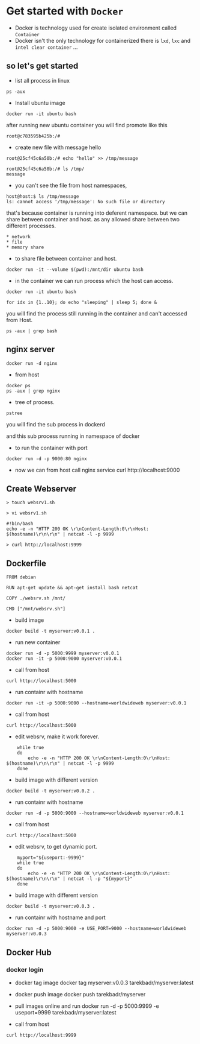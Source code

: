 # Get started with `Docker`

- Docker is technology used for create isolated environment called `Container`
- Docker  isn't the only technology for containerized there is `lxd`, `lxc` and `intel clear container` ... 


## so let's get started

* list all process in linux
```
ps -aux
```

* Install ubuntu image 
```
docker run -it ubuntu bash 
```
after running new ubuntu container 
you will find promote like this 
```
root@c783595b425b:/#
```
* create new file with message hello
```
root@25cf45c6a50b:/# echo "hello" >> /tmp/message

root@25cf45c6a50b:/# ls /tmp/
message

```

* you can't see the file from host namespaces, 
```
host@host:$ ls /tmp/message
ls: cannot access '/tmp/message': No such file or directory
```

that's because container is running into deferent namespace.
but we can share between container and host. as any allowed share between two different processes.

    * network
    * file
    * memory share 

* to share file between container and host.
```
docker run -it --volume $(pwd):/mnt/dir ubuntu bash 
```

* in the container we can run process which the host can access.

```
docker run -it ubuntu bash 

for idx in {1..10}; do echo "sleeping" | sleep 5; done &
```
you will find the process still running in the container and can't accessed from Host.
```
ps -aux | grep bash
```



## nginx server
```
docker run -d nginx
```

* from host
```
docker ps 
ps -aux | grep nginx 
```
* tree of process.
```
pstree 
```
you will find the sub process in dockerd

and this sub process running in namespace of docker 

* to run the container with port
```
docker run -d -p 9000:80 nginx 
```
* now we can from host call nginx service 
curl http://localhost:9000


## Create Webserver
```
> touch websrv1.sh

> vi websrv1.sh

#!bin/bash
echo -e -n "HTTP 200 OK \r\nContent-Length:0\r\nHost: $(hostname)\r\n\r\n" | netcat -l -p 9999

> curl http://localhost:9999
```

## Dockerfile

```
FROM debian

RUN apt-get update && apt-get install bash netcat

COPY ./websrv.sh /mnt/

CMD ["/mnt/websrv.sh"]
```

* build image 
```
docker build -t myserver:v0.0.1 .
```
* run new container 
```
docker run -d -p 5000:9999 myserver:v0.0.1 
docker run -it -p 5000:9000 myserver:v0.0.1
```
* call from host
```
curl http://localhost:5000
```
* run containr with hostname 
```
docker run -it -p 5000:9000 --hostname=worldwideweb myserver:v0.0.1 
```
* call from host
```
curl http://localhost:5000
```
* edit websrv, make it work forever.
```    
    while true
    do
        echo -e -n "HTTP 200 OK \r\nContent-Length:0\r\nHost: $(hostname)\r\n\r\n" | netcat -l -p 9999
    done
```

* build image with different version  
```
docker build -t myserver:v0.0.2 .
```
* run containr with hostname 
```
docker run -d -p 5000:9000 --hostname=worldwideweb myserver:v0.0.1 
```
* call from host
```
curl http://localhost:5000
```
* edit websrv, to get dynamic port.
```    
    myport="${useport:-9999}"
    while true
    do
        echo -e -n "HTTP 200 OK \r\nContent-Length:0\r\nHost: $(hostname)\r\n\r\n" | netcat -l -p "${myport}"
    done
```

* build image with different version  
```
docker build -t myserver:v0.0.3 .
```
* run containr with hostname and port
```
docker run -d -p 5000:9000 -e USE_PORT=9000 --hostname=worldwideweb myserver:v0.0.3 
```

## Docker Hub
### docker login 

* docker tag image
docker tag myserver:v0.0.3 tarekbadr/myserver:latest

* docker push image 
docker push tarekbadr/myserver


* pull images online and run 
docker run -d -p 5000:9999 -e useport=9999 tarekbadr/myserver:latest

* call from host
```
curl http://localhost:9999
```






